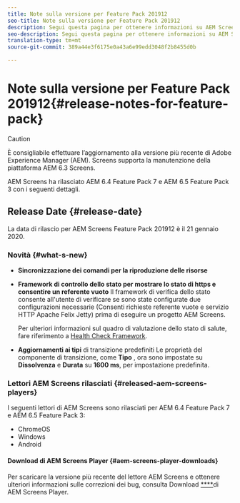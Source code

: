 ```yaml
---
title: Note sulla versione per Feature Pack 201912
seo-title: Note sulla versione per Feature Pack 201912
description: Segui questa pagina per ottenere informazioni su AEM Screens Feature Pack 201912, rilasciato il 20 gennaio 2020.
seo-description: Segui questa pagina per ottenere informazioni su AEM Screens Feature Pack 201912, rilasciato il 20 gennaio 2020.
translation-type: tm+mt
source-git-commit: 389a44e3f6175e0a43a6e99edd3048f2b8455d0b

---
```



# Note sulla versione per Feature Pack 201912{#release-notes-for-feature-pack}

>[!CAUTION]
>
>È consigliabile effettuare l’aggiornamento alla versione più recente di Adobe Experience Manager (AEM). Screens supporta la manutenzione della piattaforma AEM 6.3 Screens.

AEM Screens ha rilasciato AEM 6.4 Feature Pack 7 e AEM 6.5 Feature Pack 3 con i seguenti dettagli.

## Release Date {#release-date}

La data di rilascio per AEM Screens Feature Pack 201912 è il 21 gennaio 2020.

### Novità {#what-s-new}

* **Sincronizzazione dei comandi per la riproduzione delle risorse**


* **Framework di controllo dello stato per mostrare lo stato di https e consentire un referente vuoto** Il framework di verifica dello stato consente all&#39;utente di verificare se sono state configurate due configurazioni necessarie (Consenti richieste referente vuote e servizio HTTP Apache Felix Jetty) prima di eseguire un progetto AEM Screens.

   Per ulteriori informazioni sul quadro di valutazione dello stato di salute, fare riferimento a [Health Check Framework](/help/user-guide/configuring-screens-introduction.md#health-check-framework).

* **Aggiornamenti ai tipi** di transizione predefiniti Le proprietà del componente di transizione, come **Tipo** , ora sono impostate su **Dissolvenza** e **Durata** su **1600 ms**, per impostazione predefinita.


### Lettori AEM Screens rilasciati {#released-aem-screens-players}

I seguenti lettori di AEM Screens sono rilasciati per AEM 6.4 Feature Pack 7 e AEM 6.5 Feature Pack 3:

* ChromeOS
* Windows
* Android

#### Download di AEM Screens Player {#aem-screens-player-downloads}

Per scaricare la versione più recente del lettore AEM Screens e ottenere ulteriori informazioni sulle correzioni dei bug, consulta Download [****](https://download.macromedia.com/screens/)di AEM Screens Player.
